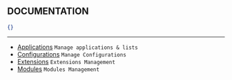 ## DOCUMENTATION

```json
{}
```

---


- [Applications](Applications) `Manage applications & lists`
- [Configurations](Configurations) `Manage Configurations`
- [Extensions](Extensions) `Extensions Management`
- [Modules](Modules) `Modules Management`
